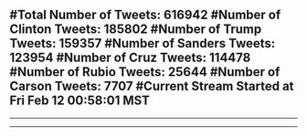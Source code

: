 #Total Number of Tweets: 616942 
#Number of Clinton Tweets: 185802
#Number of Trump Tweets: 159357
#Number of Sanders Tweets: 123954
#Number of Cruz Tweets: 114478
#Number of Rubio Tweets: 25644
#Number of Carson Tweets: 7707
#Current Stream Started at Fri Feb 12 00:58:01 MST
---
---
---
